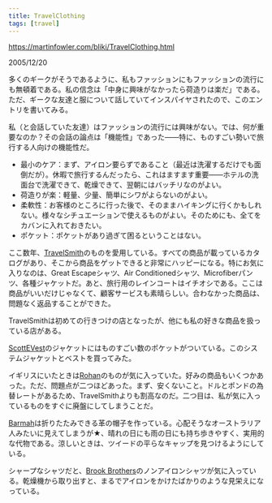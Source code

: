 ```yaml
---
title: TravelClothing
tags: [travel]
---
```


https://martinfowler.com/bliki/TravelClothing.html

2005/12/20

多くのギークがそうであるように、私もファッションにもファッションの流行にも無頓着である。私の信念は「中身に興味がなかったら荷造りは楽だ」である。ただ、ギークな友達と服について話していてインスパイヤされたので、このエントリを書いてみる。

私（と会話していた友達）はファッションの流行には興味がない。では、何が重要なのか？その会話の論点は「機能性」であった——特に、ものすごい勢いで旅行する人向けの機能性だ。

* 最小のケア：まず、アイロン要らずであること（最近は洗濯するだけでも面倒だが）。休暇で旅行するんだったら、これはますます重要——ホテルの洗面台で洗濯できて、乾燥できて、翌朝にはバッチリなのがよい。
* 荷造りが楽：軽量、少量、簡単にシワがよらないのがよい。
* 柔軟性：お客様のところに行った後で、そのままハイキングに行くかもしれない。様々なシチュエーションで使えるものがよい。そのためにも、全てをカバンに入れておきたい。
* ポケット：ポケットがあり過ぎて困るということはない。

ここ数年、[TravelSmith](http://www.travelsmith.com/ts/home.jsp)のものを愛用している。すべての商品が載っているカタログがあり、そこから商品をゲットできると非常にハッピーになる。特にお気に入りなのは、Great Escapeシャツ、Air Conditionedシャツ、Microfiberパンツ、各種ジャケットだ。あと、旅行用のレインコートはイチオシである。ここは商品がいいだけじゃなくて、顧客サービスも素晴らしい。合わなかった商品は、問題なく返品することができた。

TravelSmithは初めての行きつけの店となったが、他にも私の好きな商品を扱っている店がある。

[ScottEVest](http://www.scottevest.com/)のジャケットにはものすごい数のポケットがついている。このシステムジャケットとベストを買ってみた。

イギリスにいたときは[Rohan](http://www.rohan.co.uk/)のものが気に入っていた。好みの商品もいくつかあった。ただ、問題点が二つほどあった。まず、安くないこと。ドルとポンドの為替レートがあるため、TravelSmithよりも割高なのだ。二つ目は、私が気に入っているものをすぐに廃盤にしてしまうことだ。

[Barmah](http://www.barmahhats.com.au/foldaway.asp)は折りたたみできる革の帽子を作っている。心配そうなオーストラリア人みたいに見えてしまうが★、晴れの日にも雨の日にも持ち歩きやすく、実用的な代物である。涼しいときは、ツイードの平らなキャップを見つけるようにしている。

シャープなシャツだと、[Brook Brothers](http://www.brooksbrothers.com/)のノンアイロンシャツが気に入っている。乾燥機から取り出すと、まるでアイロンをかけたばかりのような見栄えになっている。
